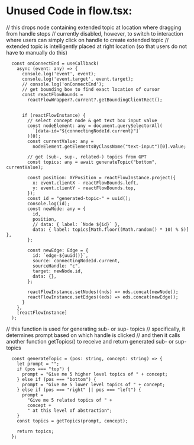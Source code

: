 # Unused Code in flow.tsx:


// this drops node containing extended topic at location where dragging from handle stops
// currently disabled, however, to switch to interaction where users can simply click on handle to create extended topic
// extended topic is intelligently placed at right location (so that users do not have to manually do this)
```
  const onConnectEnd = useCallback(
    async (event: any) => {
      console.log('event', event);
      console.log('event.target', event.target);
      // console.log('onConnectEnd');
      // get bounding box to find exact location of cursor
      const reactFlowBounds = 
        reactFlowWrapper?.current?.getBoundingClientRect();
        

      if (reactFlowInstance) {
        // select concept node & get text box input value
        const nodeElement: any = document.querySelectorAll(
          `[data-id="${connectingNodeId.current}"]`
        )[0];
        const currentValue: any =
          nodeElement.getElementsByClassName("text-input")[0].value;

        // get (sub-, sup-, related-) topics from GPT
        const topics: any = await generateTopic("bottom", currentValue);

        const position: XYPosition = reactFlowInstance.project({
          x: event.clientX - reactFlowBounds.left,
          y: event.clientY - reactFlowBounds.top,
        });
        const id = "generated-topic-" + uuid();
        console.log(id);
        const newNode: any = {
          id,
          position,
          // data: { label: `Node ${id}` },
          data: { label: topics[Math.floor((Math.random() * 10) % 5)] },
        };

        const newEdge: Edge = {
          id: `edge-${uuid()}`,
          source: connectingNodeId.current,
          sourceHandle: "c",
          target: newNode.id,
          data: {},
        };

        reactFlowInstance.setNodes((nds) => nds.concat(newNode));
        reactFlowInstance.setEdges((eds) => eds.concat(newEdge));
      }
    },
    [reactFlowInstance]
  );
```

// this function is used for generating sub- or sup- topics 
// specifically, it determines prompt based on which handle is clicked
// and then it calls another function getTopics() to receive and return generated sub- or sup- topics
```
  const generateTopic = (pos: string, concept: string) => {
    let prompt = "";
    if (pos === "top") {
      prompt = "Give me 5 higher level topics of " + concept;
    } else if (pos === "bottom") {
      prompt = "Give me 5 lower level topics of " + concept;
    } else if (pos === "right" || pos === "left") {
      prompt =
        "Give me 5 related topics of " +
        concept +
        " at this level of abstraction";
    }
    const topics = getTopics(prompt, concept);

    return topics;
  };
```